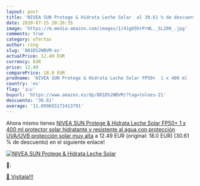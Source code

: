 ```yaml
---
layout: post
title: 'NIVEA SUN Protege & Hidrata Leche Solar  al 30.61 % de descuento'
date: 2020-07-15 20:26:35
image: 'https://m.media-amazon.com/images/I/41g65hrPrWL._SL200_.jpg'
comments: true
category: ofertas
author: ring
slug: 'B01DS2WBVM-es'
actualPrice: 12.49 EUR
currency: EUR
price: 12.49
comparePrice: 18.0 EUR
prodname: 'NIVEA SUN Protege & Hidrata Leche Solar FP50+  1 x 400 ml   protector solar hidratante y resistente al agua con protección UVA/UVB  protección solar muy alta'
country: 'es'
flag: '🇪🇸'
buyurl: 'https://www.amazon.es/dp/B01DS2WBVM/?tag=tolees-21'
descuento: '30.61'
average: '11.899655172413791'
---
```


Ahora mismo tienes [NIVEA SUN Protege & Hidrata Leche Solar FP50+  1 x 400 ml   protector solar hidratante y resistente al agua con protección UVA/UVB  protección solar muy alta](https://www.amazon.es/dp/B01DS2WBVM/?tag=tolees-21) a 12.49 EUR (original: 18.0 EUR) (30.61 %  de descuento) en el siguiente enlace!

[![NIVEA SUN Protege & Hidrata Leche Solar ](https://m.media-amazon.com/images/I/41g65hrPrWL._SL200_.jpg)](https://www.amazon.es/dp/B01DS2WBVM/?tag=tolees-21)

🔎:


[🛒 Visítala!!!](https://www.amazon.es/dp/B01DS2WBVM/?tag=tolees-21)

